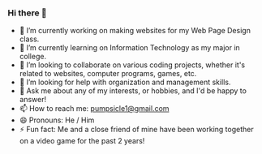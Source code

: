 ### Hi there 👋

- 🔭 I’m currently working on making websites for my Web Page Design class.
- 🌱 I’m currently learning on Information Technology as my major in college.
- 👯 I’m looking to collaborate on various coding projects, whether it's related to websites, computer programs, games, etc.
- 🤔 I’m looking for help with organization and management skills.
- 💬 Ask me about any of my interests, or hobbies, and I'd be happy to answer!
- 📫 How to reach me: pumpsicle1@gmail.com
- 😄 Pronouns: He / Him
- ⚡ Fun fact: Me and a close friend of mine have been working together on a video game for the past 2 years!
